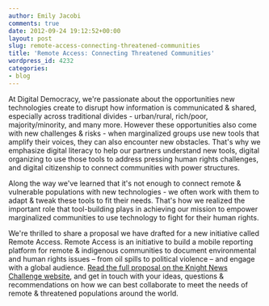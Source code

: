 ```yaml
---
author: Emily Jacobi
comments: true
date: 2012-09-24 19:12:52+00:00
layout: post
slug: remote-access-connecting-threatened-communities
title: 'Remote Access: Connecting Threatened Communities'
wordpress_id: 4232
categories:
- blog
---
```


At Digital Democracy, we're passionate about the opportunities new technologies create to disrupt how information is communicated & shared, especially across traditional divides - urban/rural, rich/poor, majority/minority, and many more. However these opportunities also come with new challenges & risks - when marginalized groups use new tools that amplify their voices, they can also encounter new obstacles. That's why we emphasize digital literacy to help our partners understand new tools, digital organizing to use those tools to address pressing human rights challenges, and digital citizenship to connect communities with power structures.

Along the way we've learned that it's not enough to connect remote & vulnerable populations with new technologies - we often work with them to adapt & tweak these tools to fit their needs. That's how we realized the important role that tool-building plays in achieving our mission to empower marginalized communities to use technology to fight for their human rights.

We're thrilled to share a proposal we have drafted for a new initiative called Remote Access. Remote Access is an initiative to build a mobile reporting platform for remote & indigenous communities to document environmental and human rights issues – from oil spills to political violence – and engage with a global audience. [Read the full proposal on the Knight News Challenge website](http://newschallenge.tumblr.com/post/31273491314/remote-access-connecting-threatened-communities-with), and get in touch with your ideas, questions & recommendations on how we can best collaborate to meet the needs of remote & threatened populations around the world.
